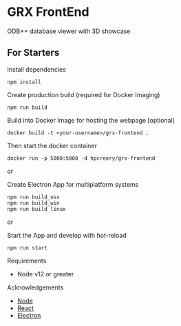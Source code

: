 # GRX FrontEnd

ODB++ database viewer with 3D showcase

## For Starters

Install dependencies

```
npm install
```

Create production build (required for Docker Imaging)

```
npm run build
```

Build into Docker Image for hosting the webpage [optional]

```
docker build -t <your-username>/grx-frontend .
```

Then start the docker container

```
docker run -p 5000:5000 -d hpcreery/grx-frontend
```

or

Create Electron App for multiplatform systems

```
npm run build_osx
npm run build_win
npm run build_linux
```

or

Start the App and develop with hot-reload

```
npm run start
```

Requirements

- Node v12 or greater

Acknowledgements

- [Node](https://nodejs.org/en/)
- [React](https://github.com/facebook/react)
- [Electron](https://github.com/electron/electron)
